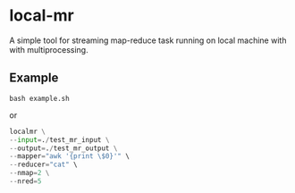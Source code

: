 # local-mr

A simple tool for streaming map-reduce task running on local machine with with multiprocessing.  


## Example
```
bash example.sh
```  
or
```python
localmr \
--input=./test_mr_input \
--output=./test_mr_output \
--mapper="awk '{print \$0}'" \
--reducer="cat" \
--nmap=2 \
--nred=5
```

